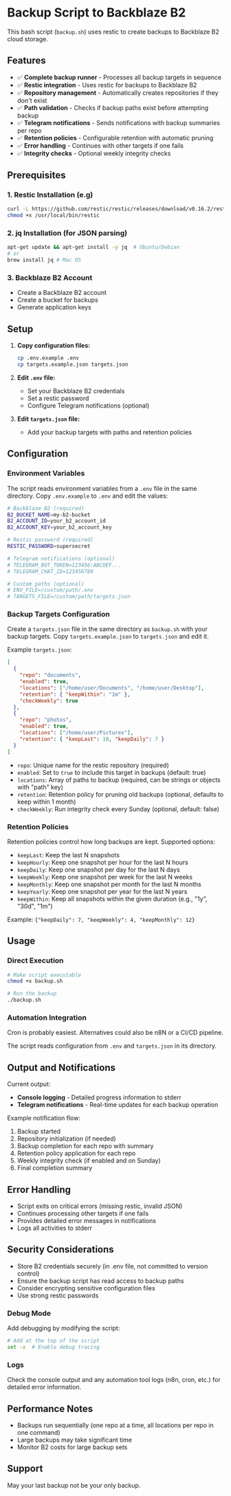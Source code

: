 # Backup Script to Backblaze B2

This bash script (`backup.sh`) uses restic to create backups to Backblaze B2 cloud storage.

## Features

- ✅ **Complete backup runner** - Processes all backup targets in sequence
- ✅ **Restic integration** - Uses restic for backups to Backblaze B2
- ✅ **Repository management** - Automatically creates repositories if they don't exist
- ✅ **Path validation** - Checks if backup paths exist before attempting backup
- ✅ **Telegram notifications** - Sends notifications with backup summaries per repo
- ✅ **Retention policies** - Configurable retention with automatic pruning
- ✅ **Error handling** - Continues with other targets if one fails
- ✅ **Integrity checks** - Optional weekly integrity checks

## Prerequisites

### 1. Restic Installation (e.g)
```bash
curl -L https://github.com/restic/restic/releases/download/v0.16.2/restic_0.16.2_linux_amd64.bz2 | bunzip2 > /usr/local/bin/restic
chmod +x /usr/local/bin/restic
```

### 2. jq Installation (for JSON parsing)
```bash
apt-get update && apt-get install -y jq  # Ubuntu/Debian
# or
brew install jq # Mac OS
```

### 3. Backblaze B2 Account
- Create a Backblaze B2 account
- Create a bucket for backups
- Generate application keys

## Setup

1. **Copy configuration files:**
   ```bash
   cp .env.example .env
   cp targets.example.json targets.json
   ```

2. **Edit `.env` file:**
   - Set your Backblaze B2 credentials
   - Set a restic password
   - Configure Telegram notifications (optional)

3. **Edit `targets.json` file:**
   - Add your backup targets with paths and retention policies

## Configuration

### Environment Variables

The script reads environment variables from a `.env` file in the same directory. Copy `.env.example` to `.env` and edit the values:

```bash
# Backblaze B2 (required)
B2_BUCKET_NAME=my-b2-bucket
B2_ACCOUNT_ID=your_b2_account_id
B2_ACCOUNT_KEY=your_b2_account_key

# Restic password (required)
RESTIC_PASSWORD=supersecret

# Telegram notifications (optional)
# TELEGRAM_BOT_TOKEN=123456:ABCDEF...
# TELEGRAM_CHAT_ID=123456789

# Custom paths (optional)
# ENV_FILE=/custom/path/.env
# TARGETS_FILE=/custom/path/targets.json
```

### Backup Targets Configuration

Create a `targets.json` file in the same directory as `backup.sh` with your backup targets. Copy `targets.example.json` to `targets.json` and edit it.

Example `targets.json`:

```json
[
  {
    "repo": "documents",
    "enabled": true,
    "locations": ["/home/user/Documents", "/home/user/Desktop"],
    "retention": { "keepWithin": "1m" },
    "checkWeekly": true
  },
  {
    "repo": "photos",
    "enabled": true,
    "locations": ["/home/user/Pictures"],
    "retention": { "keepLast": 10, "keepDaily": 7 }
  }
]
```

- `repo`: Unique name for the restic repository (required)
- `enabled`: Set to `true` to include this target in backups (default: true)
- `locations`: Array of paths to backup (required, can be strings or objects with "path" key)
- `retention`: Retention policy for pruning old backups (optional, defaults to keep within 1 month)
- `checkWeekly`: Run integrity check every Sunday (optional, default: false)

### Retention Policies

Retention policies control how long backups are kept. Supported options:

- `keepLast`: Keep the last N snapshots
- `keepHourly`: Keep one snapshot per hour for the last N hours
- `keepDaily`: Keep one snapshot per day for the last N days
- `keepWeekly`: Keep one snapshot per week for the last N weeks
- `keepMonthly`: Keep one snapshot per month for the last N months
- `keepYearly`: Keep one snapshot per year for the last N years
- `keepWithin`: Keep all snapshots within the given duration (e.g., "1y", "30d", "1m")

Example: `{"keepDaily": 7, "keepWeekly": 4, "keepMonthly": 12}`

## Usage

### Direct Execution

```bash
# Make script executable
chmod +x backup.sh

# Run the backup
./backup.sh
```

### Automation Integration

Cron is probably easiest. Alternatives could also be n8N or a CI/CD pipeline.

The script reads configuration from `.env` and `targets.json` in its directory.

## Output and Notifications

Current output:

- **Console logging** - Detailed progress information to stderr
- **Telegram notifications** - Real-time updates for each backup operation

Example notification flow:
1. Backup started
2. Repository initialization (if needed)
3. Backup completion for each repo with summary
4. Retention policy application for each repo
5. Weekly integrity check (if enabled and on Sunday)
6. Final completion summary

## Error Handling

- Script exits on critical errors (missing restic, invalid JSON)
- Continues processing other targets if one fails
- Provides detailed error messages in notifications
- Logs all activities to stderr

## Security Considerations

- Store B2 credentials securely (in .env file, not committed to version control)
- Ensure the backup script has read access to backup paths
- Consider encrypting sensitive configuration files
- Use strong restic passwords

### Debug Mode

Add debugging by modifying the script:
```bash
# Add at the top of the script
set -x  # Enable debug tracing
```

### Logs

Check the console output and any automation tool logs (n8n, cron, etc.) for detailed error information.

## Performance Notes

- Backups run sequentially (one repo at a time, all locations per repo in one command)
- Large backups may take significant time
- Monitor B2 costs for large backup sets

## Support

May your last backup not be your only backup.
